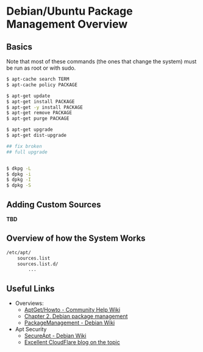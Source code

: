 # Debian/Ubuntu Package Management Overview

## Basics

Note that most of these commands (the ones that change the system) must be run as root or with sudo.

```sh
$ apt-cache search TERM
$ apt-cache policy PACKAGE

$ apt-get update
$ apt-get install PACKAGE
$ apt-get -y install PACKAGE
$ apt-get remove PACKAGE
$ apt-get purge PACKAGE

$ apt-get upgrade
$ apt-get dist-upgrade

## fix broken
## full upgrade


$ dkpg -L
$ dpkg -i
$ dpkg -I
$ dpkg -S
```

## Adding Custom Sources

**TBD**

## Overview of how the System Works

```sh
/etc/apt/
    sources.list
    sources.list.d/
        ...
```


## Useful Links

* Overviews:
    * [AptGet/Howto - Community Help Wiki](https://help.ubuntu.com/community/AptGet/Howto)
    * [Chapter 2. Debian package management](https://www.debian.org/doc/manuals/debian-reference/ch02.en.html)
    * [PackageManagement - Debian Wiki](https://wiki.debian.org/PackageManagement)
* Apt Security
    * [SecureApt - Debian Wiki](https://wiki.debian.org/SecureApt)
    * [Excellent CloudFlare blog on the topic](https://blog.cloudflare.com/dont-use-apt-key/)
